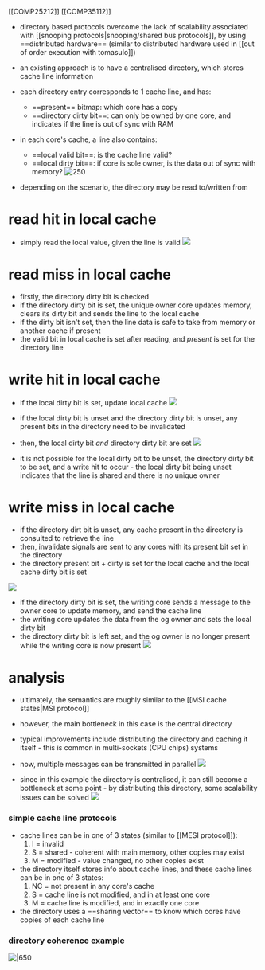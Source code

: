 [[COMP25212]]
[[COMP35112]]

- directory based protocols overcome the lack of scalability associated with [[snooping protocols|snooping/shared bus protocols]], by using ==distributed hardware== (similar to distributed hardware used in [[out of order execution with tomasulo]])

- an existing approach is to have a centralised directory, which stores cache line information
- each directory entry corresponds to 1 cache line, and has:
	- ==present== bitmap: which core has a copy
	- ==directory dirty bit==: can only be owned by one core, and indicates if the line is out of sync with RAM
- in each core's cache, a line also contains:
	- ==local valid bit==: is the cache line valid?
	- ==local dirty bit==: if core is sole owner, is the data out of sync with memory?
![250](https://i.imgur.com/aZxFtI7.png)

- depending on the scenario, the directory may be read to/written from

# read hit in local cache

- simply read the local value, given the line is valid
![](https://i.imgur.com/OrM5mZA.png)

# read miss in local cache

- firstly, the directory dirty bit is checked
- if the directory dirty bit is set, the unique owner core updates memory, clears its dirty bit and sends the line to the local cache
- if the dirty bit isn't set, then the line data is safe to take from memory or another cache if present
- the valid bit in local cache is set after reading, and *present* is set for the directory line

# write hit in local cache

- if the local dirty bit is set, update local cache
![](https://i.imgur.com/tzR4159.png)

- if the local dirty bit is unset and the directory dirty bit is unset, any present bits in the directory need to be invalidated
- then, the local dirty bit *and* directory dirty bit are set
![](https://i.imgur.com/8drXRkW.png)

- it is not possible for the local dirty bit to be unset, the directory dirty bit to be set, and a write hit to occur - the local dirty bit being unset indicates that the line is shared and there is no unique owner

# write miss in local cache

- if the directory dirt bit is unset, any cache present in the directory is consulted to retrieve the line
- then, invalidate signals are sent to any cores with its present bit set in the directory
- the directory present bit + dirty is set for the local cache and the local cache dirty bit is set

![](https://i.imgur.com/FrR8TqI.png)

- if the directory dirty bit is set, the writing core sends a message to the owner core to update memory, and send the cache line
- the writing core updates the data from the og owner and sets the local dirty bit
- the directory dirty bit is left set, and the og owner is no longer present while the writing core is now present
![](https://i.imgur.com/iMYLv3O.png)

# analysis

- ultimately, the semantics are roughly similar to the [[MSI cache states|MSI protocol]]
- however, the main bottleneck in this case is the central directory
- typical improvements include distributing the directory and caching it itself - this is common in multi-sockets (CPU chips) systems



- now, multiple messages can be transmitted in parallel
![](https://i.imgur.com/1wbH1HZ.png)
- since in this example the directory is centralised, it can still become a bottleneck at some point - by distributing this directory, some scalability issues can be solved
![](https://i.imgur.com/QYz7ZLl.png)

### simple cache line protocols
- cache lines can be in one of 3 states (similar to [[MESI protocol]]):
	1. I = invalid
	2. S = shared - coherent with main memory, other copies may exist
	3. M = modified - value changed, no other copies exist
- the directory itself stores info about cache lines, and these cache lines can be in one of 3 states:
	1. NC = not present in any core's cache
	2. S = cache line is not modified, and in at least one core
	3. M = cache line is modified, and in exactly one core
- the directory uses a ==sharing vector== to know which cores have copies of each cache line

### directory coherence example
![|650](https://i.imgur.com/ncgxFwM.png)

